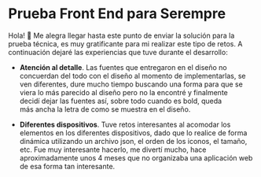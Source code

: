 # Prueba Front End para Serempre
Hola! 👋
Me alegra llegar hasta este punto de enviar la solución para la prueba técnica, es muy gratificante para mi realizar este tipo de retos. A continuación dejaré las experiencias que tuve durante el desarrollo:

- **Atención al detalle**. Las fuentes que entregaron en el diseño no concuerdan del todo con el diseño al momento de implementarlas, se ven diferentes, dure mucho tiempo buscando una forma para que se viera lo más parecido al diseño pero no la encontré y finalmente decidí dejar las fuentes así, sobre todo cuando es bold, queda más ancha la letra de como se muestra en el diseño.

- **Diferentes dispositivos**. Tuve retos interesantes al acomodar los elementos en los diferentes dispositivos, dado que lo realice de forma dinámica utilizando un archivo json, el orden de los iconos, el tamaño, etc. Fue muy interesante hacerlo, me divertí mucho, hace aproximadamente unos 4 meses que no organizaba una aplicación web de esa forma tan interesante.

